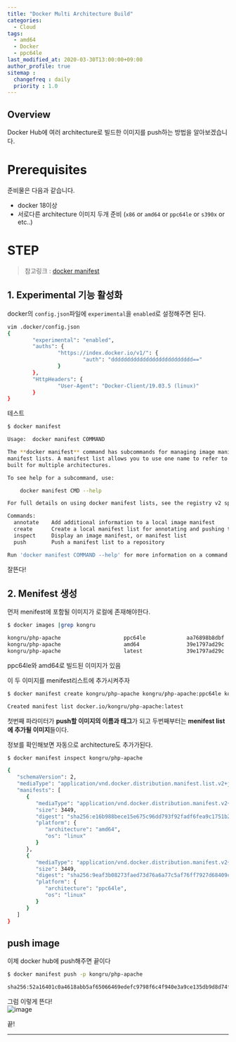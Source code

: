 ```yaml
---
title: "Docker Multi Architecture Build"
categories: 
  - Cloud
tags:
  - amd64
  - Docker
  - ppc64le
last_modified_at: 2020-03-30T13:00:00+09:00
author_profile: true
sitemap :
  changefreq : daily
  priority : 1.0
---
```


## Overview
Docker Hub에 여러 architecture로 빌드한 이미지를 push하는 방법을 알아보겠습니다.

# Prerequisites
준비물은 다음과 같습니다.
- docker 18이상
- 서로다른 architecture 이미지 두개 준비 (`x86` or `amd64` or `ppc64le` or `s390x` or etc..)

# STEP
> 참고링크 : [docker manifest](https://docs.docker.com/engine/reference/commandline/manifest/)

## 1. Experimental 기능 활성화

docker의 `config.json`파일에 `experimental`을 `enabled`로 설정해주면 된다.
~~~sh
vim .docker/config.json
{
        "experimental": "enabled",
        "auths": {
                "https://index.docker.io/v1/": {
                        "auth": "dddddddddddddddddddddddddd=="
                }
        },
        "HttpHeaders": {
                "User-Agent": "Docker-Client/19.03.5 (linux)"
        }
}
~~~

테스트

~~~sh
$ docker manifest

Usage:  docker manifest COMMAND

The **docker manifest** command has subcommands for managing image manifests and
manifest lists. A manifest list allows you to use one name to refer to the same image
built for multiple architectures.

To see help for a subcommand, use:

    docker manifest CMD --help

For full details on using docker manifest lists, see the registry v2 specification.

Commands:
  annotate    Add additional information to a local image manifest
  create      Create a local manifest list for annotating and pushing to a registry
  inspect     Display an image manifest, or manifest list
  push        Push a manifest list to a repository

Run 'docker manifest COMMAND --help' for more information on a command.
~~~

잘뜬다!   

## 2. Menifest 생성
먼저 menifest에 포함될 이미지가 로컬에 존재해야한다.  
~~~sh
$ docker images |grep kongru

kongru/php-apache                    ppc64le             aa76898b8dbf        35 minutes ago      394MB
kongru/php-apache                    amd64               39e1797ad29c        23 hours ago        355MB
kongru/php-apache                    latest              39e1797ad29c        23 hours ago        355MB
~~~

ppc64le와 amd64로 빌드된 이미지가 있음

이 두 이미지를 menifest리스트에 추가시켜주자  

~~~sh
$ docker manifest create kongru/php-apache kongru/php-apache:ppc64le kongru/php-apache:amd64

Created manifest list docker.io/kongru/php-apache:latest
~~~

첫번째 파라미터가 **push할 이미지의 이름과 태그**가 되고 두번째부터는 **menifest list에 추가될 이미지**들이다.  

정보를 확인해보면 자동으로 architecture도 추가가된다.  
~~~sh
$ docker manifest inspect kongru/php-apache

{
   "schemaVersion": 2,
   "mediaType": "application/vnd.docker.distribution.manifest.list.v2+json",
   "manifests": [
      {
         "mediaType": "application/vnd.docker.distribution.manifest.v2+json",
         "size": 3449,
         "digest": "sha256:e16b988bece15e675c96dd793f92fadf6fea9c1751b2a7f6d78ced46f80a9e13",
         "platform": {
            "architecture": "amd64",
            "os": "linux"
         }
      },
      {
         "mediaType": "application/vnd.docker.distribution.manifest.v2+json",
         "size": 3449,
         "digest": "sha256:9eaf3b08273faed73d76a6a77c5af76ff7927d68409c0fdd6c56306970cabb33",
         "platform": {
            "architecture": "ppc64le",
            "os": "linux"
         }
      }
   ]
}
~~~

## push image
이제 docker hub에 push해주면 끝이다
~~~sh
$ docker manifest push -p kongru/php-apache

sha256:52a16401c0a4618abb5af65066469edefc9798f6c4f940e3a9ce135db9d8d74f
~~~

그럼 이렇게 뜬다!  
![image](https://user-images.githubusercontent.com/15958325/77871710-e2d14500-727f-11ea-8318-838c238dbd9d.png)  


끝!  

----